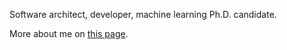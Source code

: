 Software architect, developer, machine learning Ph.D. candidate.

More about me on [this page](https://cgarbin.github.io/about/).

<!---
cgarbin/cgarbin is a ✨ special ✨ repository because its `README.md` (this file) appears on your GitHub profile.
You can click the Preview link to take a look at your changes.
--->
